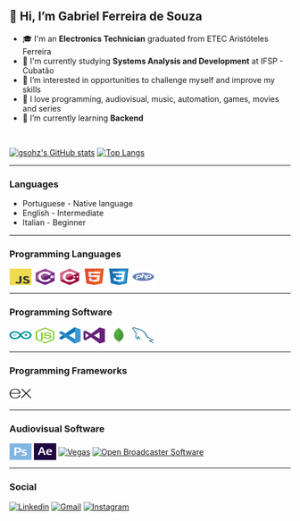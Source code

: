 ## 👋 Hi, I’m Gabriel Ferreira de Souza

<!-- Bio -->  
- 🎓 I'm an <strong>Electronics Technician</strong> graduated from ETEC Aristóteles Ferreira
- 🏫 I'm currently studying <strong>Systems Analysis and Development</strong> at IFSP - Cubatão
- 👀 I’m interested in opportunities to challenge myself and improve my skills
- 💞️ I love programming, audiovisual, music, automation, games, movies and series
- 🌱 I’m currently learning <strong>Backend</strong>

<br>


[![gsohz's GitHub stats](https://github-readme-stats.vercel.app/api?username=gsohz&show_icons=true&theme=github_dark)](https://github.com/anuraghazra/github-readme-stats)
[![Top Langs](https://github-readme-stats.vercel.app/api/top-langs/?username=gsohz&show_icons=true&theme=github_dark)](https://github.com/anuraghazra/github-readme-stats)
 
 <hr>

<!-- Known Languages -->  
### Languages

- Portuguese - Native language
- English - Intermediate
- Italian - Beginner

 <hr>

<!-- Known Programming Languages -->  
### Programming Languages
<div>
 <img align="center" title="Javascript" alt="Javascript" height="30" width="40" src="https://raw.githubusercontent.com/devicons/devicon/master/icons/javascript/javascript-original.svg">
 <img align="center" title="C#" alt="Csharp" height="30" width="40" src="https://raw.githubusercontent.com/devicons/devicon/master/icons/csharp/csharp-original.svg">
 <img align="center" title="C++" alt="Cplusplus" height="30" width="40" src="https://raw.githubusercontent.com/devicons/devicon/master/icons/cplusplus/cplusplus-original.svg">
 <img align="center" title="HTML" alt="HTML" height="30" width="40" src="https://raw.githubusercontent.com/devicons/devicon/master/icons/html5/html5-original.svg">
 <img align="center" title="CSS" alt="CSS" height="30" width="40" src="https://raw.githubusercontent.com/devicons/devicon/master/icons/css3/css3-original.svg">  
 <img align="center" title="PHP" alt="PHP" height="30" width="40" src="https://raw.githubusercontent.com/devicons/devicon/master/icons/php/php-plain.svg">  
</div>

 <hr>

<!-- Known Programming Software --> 
### Programming Software
<div>
  <img align="center" title="Arduino" alt="Arduino" height="30" width="40" src="https://raw.githubusercontent.com/devicons/devicon/master/icons/arduino/arduino-original.svg">  
  <img align="center" title="Node.js" alt="Node.js" height="30" width="40" src="https://raw.githubusercontent.com/devicons/devicon/master/icons/nodejs/nodejs-original.svg">  
  <img align="center" title="VisualStudioCode" alt="VisualStudioCode" height="30" width="40" src="https://raw.githubusercontent.com/devicons/devicon/master/icons/vscode/vscode-original.svg">  
  <img align="center" title="VisualStudio" alt="VisualStudio" height="30" width="40" src="https://raw.githubusercontent.com/devicons/devicon/master/icons/visualstudio/visualstudio-plain.svg"> 
  <img align="center" title="MongoDB" alt="MongoDB" height="30" width="40" src="https://raw.githubusercontent.com/devicons/devicon/master/icons/mongodb/mongodb-original.svg">
 <img align="center" title="MySQL" alt="MySQL" height="30" width="40" src="https://raw.githubusercontent.com/devicons/devicon/master/icons/mysql/mysql-original.svg">
</div>

 <hr>
 
 <!-- Known Programming Frameworks --> 
 ### Programming Frameworks
 <div>
   <img align="center" title="Express.js" alt="Express.js" height="30" width="40" src="https://raw.githubusercontent.com/devicons/devicon/master/icons/express/express-original.svg">
 </div>
 
 <hr>
  
<!-- Known Audiovisual Software --> 
### Audiovisual Software
<div>
  <img align="center" title="Photoshop" alt="Photoshop" height="30" width="40" src="https://raw.githubusercontent.com/devicons/devicon/master/icons/photoshop/photoshop-plain.svg">  
  <img align="center" title="AfterEffects" alt="AfterEffects" height="30" width="40" src="https://raw.githubusercontent.com/devicons/devicon/master/icons/aftereffects/aftereffects-plain.svg">
  <a href=https://www.vegascreativesoftware.com/fileadmin/user_upload/products/vegas/vegas-icon-vegas-pro-int.svg target=_blank><img title="Vegas" align="center" alt="Vegas" height="30" width="40" src=https://www.vegascreativesoftware.com/fileadmin/user_upload/products/vegas/vegas-icon-vegas-pro-int.svg></a> 
  <a href=https://cdn.worldvectorlogo.com/logos/obs-2.svg target=_blank><img title="Open Broadcaster Software" align="center" alt="Open Broadcaster Software" height="30" width="40" src=https://cdn.worldvectorlogo.com/logos/obs-2.svg></a> 
</div>
  
  <hr>
  
  <!-- Social -->
  ### Social
  [![Linkedin](https://img.shields.io/badge/Gabriel%20Ferreira-0077B5?style=for-the-badge&logo=linkedin&logoColor=white)](https://www.linkedin.com/in/gabriel-ferreira-055146210/)
  [![Gmail](https://img.shields.io/badge/Gabriel_Souza-D14836?style=for-the-badge&logo=gmail&logoColor=white)](mailto:gabrielfe.desouza@gmail.com)
  [![Instagram](https://img.shields.io/badge/g.sohz-%23E4405F.svg?style=for-the-badge&logo=Instagram&logoColor=white)](https://www.instagram.com/g.sohz/)

 
